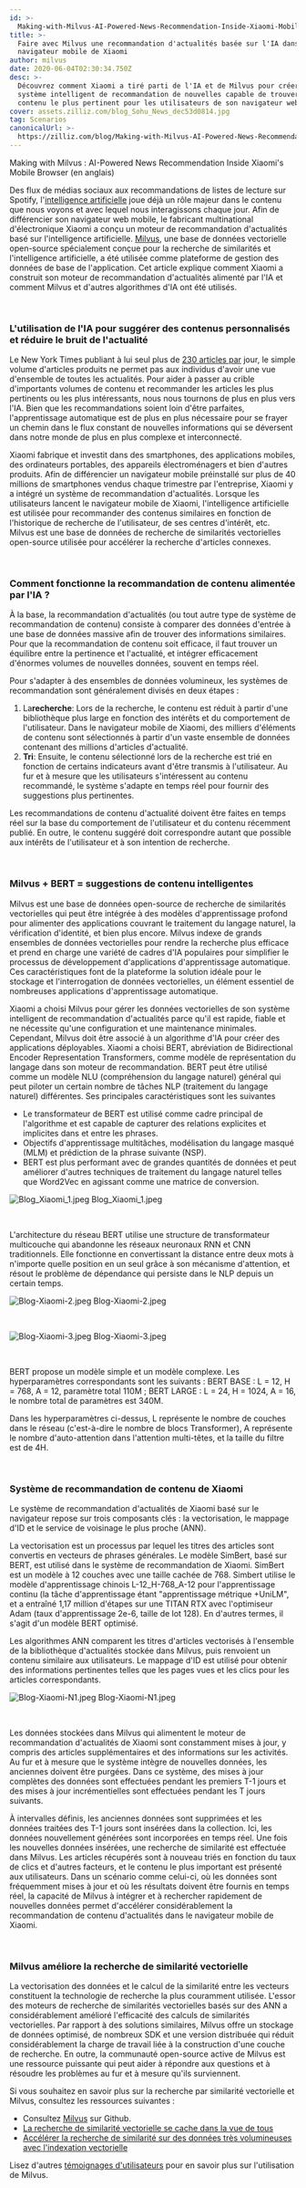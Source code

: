 ```yaml
---
id: >-
  Making-with-Milvus-AI-Powered-News-Recommendation-Inside-Xiaomi-Mobile-Browser.md
title: >-
  Faire avec Milvus une recommandation d'actualités basée sur l'IA dans le
  navigateur mobile de Xiaomi
author: milvus
date: 2020-06-04T02:30:34.750Z
desc: >-
  Découvrez comment Xiaomi a tiré parti de l'IA et de Milvus pour créer un
  système intelligent de recommandation de nouvelles capable de trouver le
  contenu le plus pertinent pour les utilisateurs de son navigateur web mobile.
cover: assets.zilliz.com/blog_Sohu_News_dec53d0814.jpg
tag: Scenarios
canonicalUrl: >-
  https://zilliz.com/blog/Making-with-Milvus-AI-Powered-News-Recommendation-Inside-Xiaomi-Mobile-Browser
---
```

<custom-h1>Making with Milvus : AI-Powered News Recommendation Inside Xiaomi's Mobile Browser (en anglais)</custom-h1><p>Des flux de médias sociaux aux recommandations de listes de lecture sur Spotify, l'<a href="https://zilliz.com/blog/Vector-Similarity-Search-Hides-in-Plain-View">intelligence artificielle</a> joue déjà un rôle majeur dans le contenu que nous voyons et avec lequel nous interagissons chaque jour. Afin de différencier son navigateur web mobile, le fabricant multinational d'électronique Xiaomi a conçu un moteur de recommandation d'actualités basé sur l'intelligence artificielle. <a href="https://milvus.io/">Milvus</a>, une base de données vectorielle open-source spécialement conçue pour la recherche de similarités et l'intelligence artificielle, a été utilisée comme plateforme de gestion des données de base de l'application. Cet article explique comment Xiaomi a construit son moteur de recommandation d'actualités alimenté par l'IA et comment Milvus et d'autres algorithmes d'IA ont été utilisés.</p>
<p><br/></p>
<h3 id="Using-AI-to-suggest-personalized-content-and-cut-through-news-noise" class="common-anchor-header">L'utilisation de l'IA pour suggérer des contenus personnalisés et réduire le bruit de l'actualité</h3><p>Le New York Times publiant à lui seul plus de <a href="https://www.theatlantic.com/technology/archive/2016/05/how-many-stories-do-newspapers-publish-per-day/483845/">230 articles par</a> jour, le simple volume d'articles produits ne permet pas aux individus d'avoir une vue d'ensemble de toutes les actualités. Pour aider à passer au crible d'importants volumes de contenu et recommander les articles les plus pertinents ou les plus intéressants, nous nous tournons de plus en plus vers l'IA. Bien que les recommandations soient loin d'être parfaites, l'apprentissage automatique est de plus en plus nécessaire pour se frayer un chemin dans le flux constant de nouvelles informations qui se déversent dans notre monde de plus en plus complexe et interconnecté.</p>
<p>Xiaomi fabrique et investit dans des smartphones, des applications mobiles, des ordinateurs portables, des appareils électroménagers et bien d'autres produits. Afin de différencier un navigateur mobile préinstallé sur plus de 40 millions de smartphones vendus chaque trimestre par l'entreprise, Xiaomi y a intégré un système de recommandation d'actualités. Lorsque les utilisateurs lancent le navigateur mobile de Xiaomi, l'intelligence artificielle est utilisée pour recommander des contenus similaires en fonction de l'historique de recherche de l'utilisateur, de ses centres d'intérêt, etc. Milvus est une base de données de recherche de similarités vectorielles open-source utilisée pour accélérer la recherche d'articles connexes.</p>
<p><br/></p>
<h3 id="How-does-AI-powered-content-recommendation-work" class="common-anchor-header">Comment fonctionne la recommandation de contenu alimentée par l'IA ?</h3><p>À la base, la recommandation d'actualités (ou tout autre type de système de recommandation de contenu) consiste à comparer des données d'entrée à une base de données massive afin de trouver des informations similaires. Pour que la recommandation de contenu soit efficace, il faut trouver un équilibre entre la pertinence et l'actualité, et intégrer efficacement d'énormes volumes de nouvelles données, souvent en temps réel.</p>
<p>Pour s'adapter à des ensembles de données volumineux, les systèmes de recommandation sont généralement divisés en deux étapes :</p>
<ol>
<li>La<strong>recherche</strong>: Lors de la recherche, le contenu est réduit à partir d'une bibliothèque plus large en fonction des intérêts et du comportement de l'utilisateur. Dans le navigateur mobile de Xiaomi, des milliers d'éléments de contenu sont sélectionnés à partir d'un vaste ensemble de données contenant des millions d'articles d'actualité.</li>
<li><strong>Tri</strong>: Ensuite, le contenu sélectionné lors de la recherche est trié en fonction de certains indicateurs avant d'être transmis à l'utilisateur. Au fur et à mesure que les utilisateurs s'intéressent au contenu recommandé, le système s'adapte en temps réel pour fournir des suggestions plus pertinentes.</li>
</ol>
<p>Les recommandations de contenu d'actualité doivent être faites en temps réel sur la base du comportement de l'utilisateur et du contenu récemment publié. En outre, le contenu suggéré doit correspondre autant que possible aux intérêts de l'utilisateur et à son intention de recherche.</p>
<p><br/></p>
<h3 id="Milvus-+-BERT--intelligent-content-suggestions" class="common-anchor-header">Milvus + BERT = suggestions de contenu intelligentes</h3><p>Milvus est une base de données open-source de recherche de similarités vectorielles qui peut être intégrée à des modèles d'apprentissage profond pour alimenter des applications couvrant le traitement du langage naturel, la vérification d'identité, et bien plus encore. Milvus indexe de grands ensembles de données vectorielles pour rendre la recherche plus efficace et prend en charge une variété de cadres d'IA populaires pour simplifier le processus de développement d'applications d'apprentissage automatique. Ces caractéristiques font de la plateforme la solution idéale pour le stockage et l'interrogation de données vectorielles, un élément essentiel de nombreuses applications d'apprentissage automatique.</p>
<p>Xiaomi a choisi Milvus pour gérer les données vectorielles de son système intelligent de recommandation d'actualités parce qu'il est rapide, fiable et ne nécessite qu'une configuration et une maintenance minimales. Cependant, Milvus doit être associé à un algorithme d'IA pour créer des applications déployables. Xiaomi a choisi BERT, abréviation de Bidirectional Encoder Representation Transformers, comme modèle de représentation du langage dans son moteur de recommandation. BERT peut être utilisé comme un modèle NLU (compréhension du langage naturel) général qui peut piloter un certain nombre de tâches NLP (traitement du langage naturel) différentes. Ses principales caractéristiques sont les suivantes</p>
<ul>
<li>Le transformateur de BERT est utilisé comme cadre principal de l'algorithme et est capable de capturer des relations explicites et implicites dans et entre les phrases.</li>
<li>Objectifs d'apprentissage multitâches, modélisation du langage masqué (MLM) et prédiction de la phrase suivante (NSP).</li>
<li>BERT est plus performant avec de grandes quantités de données et peut améliorer d'autres techniques de traitement du langage naturel telles que Word2Vec en agissant comme une matrice de conversion.</li>
</ul>
<p>
  
   <span class="img-wrapper"> <img translate="no" src="https://assets.zilliz.com/Blog_Xiaomi_1_6301344312.jpeg" alt="Blog_Xiaomi_1.jpeg" class="doc-image" id="blog_xiaomi_1.jpeg" />
   </span> <span class="img-wrapper"> <span>Blog_Xiaomi_1.jpeg</span> </span></p>
<p><br/></p>
<p>L'architecture du réseau BERT utilise une structure de transformateur multicouche qui abandonne les réseaux neuronaux RNN et CNN traditionnels. Elle fonctionne en convertissant la distance entre deux mots à n'importe quelle position en un seul grâce à son mécanisme d'attention, et résout le problème de dépendance qui persiste dans le NLP depuis un certain temps.</p>
<p>
  
   <span class="img-wrapper"> <img translate="no" src="https://assets.zilliz.com/Blog_Xiaomi_2_fe5cf2e401.jpeg" alt="Blog-Xiaomi-2.jpeg" class="doc-image" id="blog-xiaomi-2.jpeg" />
   </span> <span class="img-wrapper"> <span>Blog-Xiaomi-2.jpeg</span> </span></p>
<p><br/></p>
<p>
  
   <span class="img-wrapper"> <img translate="no" src="https://assets.zilliz.com/Blog_Xiaomi_3_5d10b51440.jpeg" alt="Blog-Xiaomi-3.jpeg" class="doc-image" id="blog-xiaomi-3.jpeg" />
   </span> <span class="img-wrapper"> <span>Blog-Xiaomi-3.jpeg</span> </span></p>
<p><br/></p>
<p>BERT propose un modèle simple et un modèle complexe. Les hyperparamètres correspondants sont les suivants : BERT BASE : L = 12, H = 768, A = 12, paramètre total 110M ; BERT LARGE : L = 24, H = 1024, A = 16, le nombre total de paramètres est 340M.</p>
<p>Dans les hyperparamètres ci-dessus, L représente le nombre de couches dans le réseau (c'est-à-dire le nombre de blocs Transformer), A représente le nombre d'auto-attention dans l'attention multi-têtes, et la taille du filtre est de 4H.</p>
<p><br/></p>
<h3 id="Xiaomi’s-content-recommendation-system" class="common-anchor-header">Système de recommandation de contenu de Xiaomi</h3><p>Le système de recommandation d'actualités de Xiaomi basé sur le navigateur repose sur trois composants clés : la vectorisation, le mappage d'ID et le service de voisinage le plus proche (ANN).</p>
<p>La vectorisation est un processus par lequel les titres des articles sont convertis en vecteurs de phrases générales. Le modèle SimBert, basé sur BERT, est utilisé dans le système de recommandation de Xiaomi. SimBert est un modèle à 12 couches avec une taille cachée de 768. Simbert utilise le modèle d'apprentissage chinois L-12_H-768_A-12 pour l'apprentissage continu (la tâche d'apprentissage étant "apprentissage métrique +UniLM", et a entraîné 1,17 million d'étapes sur une TITAN RTX avec l'optimiseur Adam (taux d'apprentissage 2e-6, taille de lot 128). En d'autres termes, il s'agit d'un modèle BERT optimisé.</p>
<p>Les algorithmes ANN comparent les titres d'articles vectorisés à l'ensemble de la bibliothèque d'actualités stockée dans Milvus, puis renvoient un contenu similaire aux utilisateurs. Le mappage d'ID est utilisé pour obtenir des informations pertinentes telles que les pages vues et les clics pour les articles correspondants.</p>
<p>
  
   <span class="img-wrapper"> <img translate="no" src="https://assets.zilliz.com/Blog_Xiaomi_N1_f4749b3131.jpeg" alt="Blog-Xiaomi-N1.jpeg" class="doc-image" id="blog-xiaomi-n1.jpeg" />
   </span> <span class="img-wrapper"> <span>Blog-Xiaomi-N1.jpeg</span> </span></p>
<p><br/></p>
<p>Les données stockées dans Milvus qui alimentent le moteur de recommandation d'actualités de Xiaomi sont constamment mises à jour, y compris des articles supplémentaires et des informations sur les activités. Au fur et à mesure que le système intègre de nouvelles données, les anciennes doivent être purgées. Dans ce système, des mises à jour complètes des données sont effectuées pendant les premiers T-1 jours et des mises à jour incrémentielles sont effectuées pendant les T jours suivants.</p>
<p>À intervalles définis, les anciennes données sont supprimées et les données traitées des T-1 jours sont insérées dans la collection. Ici, les données nouvellement générées sont incorporées en temps réel. Une fois les nouvelles données insérées, une recherche de similarité est effectuée dans Milvus. Les articles récupérés sont à nouveau triés en fonction du taux de clics et d'autres facteurs, et le contenu le plus important est présenté aux utilisateurs. Dans un scénario comme celui-ci, où les données sont fréquemment mises à jour et où les résultats doivent être fournis en temps réel, la capacité de Milvus à intégrer et à rechercher rapidement de nouvelles données permet d'accélérer considérablement la recommandation de contenu d'actualités dans le navigateur mobile de Xiaomi.</p>
<p><br/></p>
<h3 id="Milvus-makes-vector-similarity-search-better" class="common-anchor-header">Milvus améliore la recherche de similarité vectorielle</h3><p>La vectorisation des données et le calcul de la similarité entre les vecteurs constituent la technologie de recherche la plus couramment utilisée. L'essor des moteurs de recherche de similarités vectorielles basés sur des ANN a considérablement amélioré l'efficacité des calculs de similarités vectorielles. Par rapport à des solutions similaires, Milvus offre un stockage de données optimisé, de nombreux SDK et une version distribuée qui réduit considérablement la charge de travail liée à la construction d'une couche de recherche. En outre, la communauté open-source active de Milvus est une ressource puissante qui peut aider à répondre aux questions et à résoudre les problèmes au fur et à mesure qu'ils surviennent.</p>
<p>Si vous souhaitez en savoir plus sur la recherche par similarité vectorielle et Milvus, consultez les ressources suivantes :</p>
<ul>
<li>Consultez <a href="https://github.com/milvus-io/milvus">Milvus</a> sur Github.</li>
<li><a href="https://zilliz.com/blog/Vector-Similarity-Search-Hides-in-Plain-View">La recherche de similarité vectorielle se cache dans la vue de tous</a></li>
<li><a href="https://zilliz.com/blog/Accelerating-Similarity-Search-on-Really-Big-Data-with-Vector-Indexing">Accélérer la recherche de similarité sur des données très volumineuses avec l'indexation vectorielle</a></li>
</ul>
<p>Lisez d'autres <a href="https://zilliz.com/user-stories">témoignages d'utilisateurs</a> pour en savoir plus sur l'utilisation de Milvus.</p>
